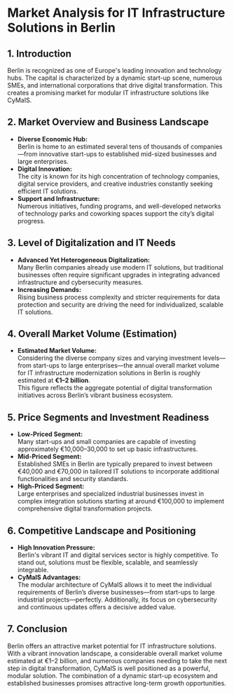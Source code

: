 # Market Analysis for IT Infrastructure Solutions in Berlin

## 1. Introduction
Berlin is recognized as one of Europe's leading innovation and technology hubs. The capital is characterized by a dynamic start-up scene, numerous SMEs, and international corporations that drive digital transformation. This creates a promising market for modular IT infrastructure solutions like CyMaIS.

## 2. Market Overview and Business Landscape
- **Diverse Economic Hub:**  
  Berlin is home to an estimated several tens of thousands of companies—from innovative start-ups to established mid-sized businesses and large enterprises.
- **Digital Innovation:**  
  The city is known for its high concentration of technology companies, digital service providers, and creative industries constantly seeking efficient IT solutions.
- **Support and Infrastructure:**  
  Numerous initiatives, funding programs, and well-developed networks of technology parks and coworking spaces support the city’s digital progress.

## 3. Level of Digitalization and IT Needs
- **Advanced Yet Heterogeneous Digitalization:**  
  Many Berlin companies already use modern IT solutions, but traditional businesses often require significant upgrades in integrating advanced infrastructure and cybersecurity measures.
- **Increasing Demands:**  
  Rising business process complexity and stricter requirements for data protection and security are driving the need for individualized, scalable IT solutions.

## 4. Overall Market Volume (Estimation)
- **Estimated Market Volume:**  
  Considering the diverse company sizes and varying investment levels—from start-ups to large enterprises—the annual overall market volume for IT infrastructure modernization solutions in Berlin is roughly estimated at **€1–2 billion**.  
  This figure reflects the aggregate potential of digital transformation initiatives across Berlin’s vibrant business ecosystem.

## 5. Price Segments and Investment Readiness
- **Low-Priced Segment:**  
  Many start-ups and small companies are capable of investing approximately €10,000–30,000 to set up basic infrastructures.
- **Mid-Priced Segment:**  
  Established SMEs in Berlin are typically prepared to invest between €40,000 and €70,000 in tailored IT solutions to incorporate additional functionalities and security standards.
- **High-Priced Segment:**  
  Large enterprises and specialized industrial businesses invest in complex integration solutions starting at around €100,000 to implement comprehensive digital transformation projects.

## 6. Competitive Landscape and Positioning
- **High Innovation Pressure:**  
  Berlin's vibrant IT and digital services sector is highly competitive. To stand out, solutions must be flexible, scalable, and seamlessly integrable.
- **CyMaIS Advantages:**  
  The modular architecture of CyMaIS allows it to meet the individual requirements of Berlin’s diverse businesses—from start-ups to large industrial projects—perfectly. Additionally, its focus on cybersecurity and continuous updates offers a decisive added value.

## 7. Conclusion
Berlin offers an attractive market potential for IT infrastructure solutions. With a vibrant innovation landscape, a considerable overall market volume estimated at €1–2 billion, and numerous companies needing to take the next step in digital transformation, CyMaIS is well positioned as a powerful, modular solution. The combination of a dynamic start-up ecosystem and established businesses promises attractive long-term growth opportunities.